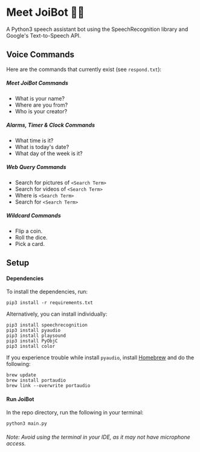 # Meet JoiBot 👋🏽
 A  Python3 speech assistant bot using the SpeechRecognition library and Google's Text-to-Speech API.


## Voice Commands

Here are the commands that currently exist (see `respond.txt`):

##### Meet JoiBot Commands
* What is your name? 
* Where are you from?
* Who is your creator?

##### Alarms, Timer & Clock Commands
* What time is it?
* What is today's date?
* What day of the week is it?

##### Web Query Commands
* Search for pictures of `<Search Term>`
* Search for videos of `<Search Term>`
* Where is `<Search Term>`
* Search for `<Search Term>`

##### Wildcard Commands
* Flip a coin.
* Roll the dice.
* Pick a card.

## Setup

#### Dependencies
To install the dependencies, run:
```
pip3 install -r requirements.txt
```

Alternatively, you can install individually:
```
pip3 install speechrecognition
pip3 install pyaudio
pip3 install playsound
pip3 install PyObjC
pip3 install color
```


If you experience trouble while install `pyaudio`, install [Homebrew](https://brew.sh/) and do the following:
```
brew update
brew install portaudio
brew link --overwrite portaudio
```

#### Run JoiBot
In the repo directory, run the following in your terminal:
```
python3 main.py
```
###### Note: Avoid using the terminal in your IDE, as it may not have microphone access.

